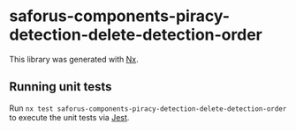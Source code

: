 # saforus-components-piracy-detection-delete-detection-order

This library was generated with [Nx](https://nx.dev).

## Running unit tests

Run `nx test saforus-components-piracy-detection-delete-detection-order` to execute the unit tests via [Jest](https://jestjs.io).
